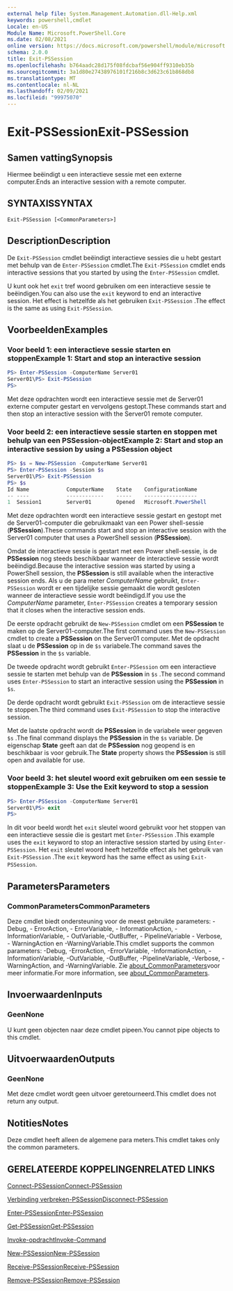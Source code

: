 ```yaml
---
external help file: System.Management.Automation.dll-Help.xml
keywords: powershell,cmdlet
Locale: en-US
Module Name: Microsoft.PowerShell.Core
ms.date: 02/08/2021
online version: https://docs.microsoft.com/powershell/module/microsoft.powershell.core/exit-pssession?view=powershell-7.1&WT.mc_id=ps-gethelp
schema: 2.0.0
title: Exit-PSSession
ms.openlocfilehash: b764aadc28d175f08fdcbaf56e904ff9310eb35b
ms.sourcegitcommit: 3a1d80e27438976101f216b8c3d623c61b868db8
ms.translationtype: MT
ms.contentlocale: nl-NL
ms.lasthandoff: 02/09/2021
ms.locfileid: "99975070"
---
```

# <span data-ttu-id="937fe-103">Exit-PSSession</span><span class="sxs-lookup"><span data-stu-id="937fe-103">Exit-PSSession</span></span>

## <span data-ttu-id="937fe-104">Samen vatting</span><span class="sxs-lookup"><span data-stu-id="937fe-104">Synopsis</span></span>
<span data-ttu-id="937fe-105">Hiermee beëindigt u een interactieve sessie met een externe computer.</span><span class="sxs-lookup"><span data-stu-id="937fe-105">Ends an interactive session with a remote computer.</span></span>

## <span data-ttu-id="937fe-106">SYNTAXIS</span><span class="sxs-lookup"><span data-stu-id="937fe-106">SYNTAX</span></span>

```
Exit-PSSession [<CommonParameters>]
```

## <span data-ttu-id="937fe-107">Description</span><span class="sxs-lookup"><span data-stu-id="937fe-107">Description</span></span>

<span data-ttu-id="937fe-108">De `Exit-PSSession` cmdlet beëindigt interactieve sessies die u hebt gestart met behulp van de `Enter-PSSession` cmdlet.</span><span class="sxs-lookup"><span data-stu-id="937fe-108">The `Exit-PSSession` cmdlet ends interactive sessions that you started by using the `Enter-PSSession` cmdlet.</span></span>

<span data-ttu-id="937fe-109">U kunt ook het `exit` tref woord gebruiken om een interactieve sessie te beëindigen.</span><span class="sxs-lookup"><span data-stu-id="937fe-109">You can also use the `exit` keyword to end an interactive session.</span></span> <span data-ttu-id="937fe-110">Het effect is hetzelfde als het gebruiken `Exit-PSSession` .</span><span class="sxs-lookup"><span data-stu-id="937fe-110">The effect is the same as using `Exit-PSSession`.</span></span>

## <span data-ttu-id="937fe-111">Voorbeelden</span><span class="sxs-lookup"><span data-stu-id="937fe-111">Examples</span></span>

### <span data-ttu-id="937fe-112">Voor beeld 1: een interactieve sessie starten en stoppen</span><span class="sxs-lookup"><span data-stu-id="937fe-112">Example 1: Start and stop an interactive session</span></span>

```powershell
PS> Enter-PSSession -ComputerName Server01
Server01\PS> Exit-PSSession
PS>
```

<span data-ttu-id="937fe-113">Met deze opdrachten wordt een interactieve sessie met de Server01 externe computer gestart en vervolgens gestopt.</span><span class="sxs-lookup"><span data-stu-id="937fe-113">These commands start and then stop an interactive session with the Server01 remote computer.</span></span>

### <span data-ttu-id="937fe-114">Voor beeld 2: een interactieve sessie starten en stoppen met behulp van een PSSession-object</span><span class="sxs-lookup"><span data-stu-id="937fe-114">Example 2: Start and stop an interactive session by using a PSSession object</span></span>

```powershell
PS> $s = New-PSSession -ComputerName Server01
PS> Enter-PSSession -Session $s
Server01\PS> Exit-PSSession
PS> $s
Id Name            ComputerName    State    ConfigurationName
-- ----            ------------    -----    -----------------
1  Session1        Server01        Opened   Microsoft.PowerShell
```

<span data-ttu-id="937fe-115">Met deze opdrachten wordt een interactieve sessie gestart en gestopt met de Server01-computer die gebruikmaakt van een Power shell-sessie (**PSSession**).</span><span class="sxs-lookup"><span data-stu-id="937fe-115">These commands start and stop an interactive session with the Server01 computer that uses a PowerShell session (**PSSession**).</span></span>

<span data-ttu-id="937fe-116">Omdat de interactieve sessie is gestart met een Power shell-sessie, is de **PSSession** nog steeds beschikbaar wanneer de interactieve sessie wordt beëindigd.</span><span class="sxs-lookup"><span data-stu-id="937fe-116">Because the interactive session was started by using a PowerShell session, the **PSSession** is still available when the interactive session ends.</span></span> <span data-ttu-id="937fe-117">Als u de para meter _ComputerName_ gebruikt, `Enter-PSSession` wordt er een tijdelijke sessie gemaakt die wordt gesloten wanneer de interactieve sessie wordt beëindigd.</span><span class="sxs-lookup"><span data-stu-id="937fe-117">If you use the _ComputerName_ parameter, `Enter-PSSession` creates a temporary session that it closes when the interactive session ends.</span></span>

<span data-ttu-id="937fe-118">De eerste opdracht gebruikt de `New-PSSession` cmdlet om een **PSSession** te maken op de Server01-computer.</span><span class="sxs-lookup"><span data-stu-id="937fe-118">The first command uses the `New-PSSession` cmdlet to create a **PSSession** on the Server01 computer.</span></span> <span data-ttu-id="937fe-119">Met de opdracht slaat u de **PSSession** op in de `$s` variabele.</span><span class="sxs-lookup"><span data-stu-id="937fe-119">The command saves the **PSSession** in the `$s` variable.</span></span>

<span data-ttu-id="937fe-120">De tweede opdracht wordt gebruikt `Enter-PSSession` om een interactieve sessie te starten met behulp van de **PSSession** in `$s` .</span><span class="sxs-lookup"><span data-stu-id="937fe-120">The second command uses `Enter-PSSession` to start an interactive session using the **PSSession** in `$s`.</span></span>

<span data-ttu-id="937fe-121">De derde opdracht wordt gebruikt `Exit-PSSession` om de interactieve sessie te stoppen.</span><span class="sxs-lookup"><span data-stu-id="937fe-121">The third command uses `Exit-PSSession` to stop the interactive session.</span></span>

<span data-ttu-id="937fe-122">Met de laatste opdracht wordt de **PSSession** in de variabele weer gegeven `$s` .</span><span class="sxs-lookup"><span data-stu-id="937fe-122">The final command displays the **PSSession** in the `$s` variable.</span></span> <span data-ttu-id="937fe-123">De eigenschap **State** geeft aan dat de **PSSession** nog geopend is en beschikbaar is voor gebruik.</span><span class="sxs-lookup"><span data-stu-id="937fe-123">The **State** property shows the **PSSession** is still open and available for use.</span></span>

### <span data-ttu-id="937fe-124">Voor beeld 3: het sleutel woord exit gebruiken om een sessie te stoppen</span><span class="sxs-lookup"><span data-stu-id="937fe-124">Example 3: Use the Exit keyword to stop a session</span></span>

```powershell
PS> Enter-PSSession -ComputerName Server01
Server01\PS> exit
PS>
```

<span data-ttu-id="937fe-125">In dit voor beeld wordt het `exit` sleutel woord gebruikt voor het stoppen van een interactieve sessie die is gestart met `Enter-PSSession` .</span><span class="sxs-lookup"><span data-stu-id="937fe-125">This example uses the `exit` keyword to stop an interactive session started by using `Enter-PSSession`.</span></span> <span data-ttu-id="937fe-126">Het `exit` sleutel woord heeft hetzelfde effect als het gebruik van `Exit-PSSession` .</span><span class="sxs-lookup"><span data-stu-id="937fe-126">The `exit` keyword has the same effect as using `Exit-PSSession`.</span></span>

## <span data-ttu-id="937fe-127">Parameters</span><span class="sxs-lookup"><span data-stu-id="937fe-127">Parameters</span></span>

### <span data-ttu-id="937fe-128">CommonParameters</span><span class="sxs-lookup"><span data-stu-id="937fe-128">CommonParameters</span></span>

<span data-ttu-id="937fe-129">Deze cmdlet biedt ondersteuning voor de meest gebruikte parameters: -Debug, - ErrorAction, - ErrorVariable, - InformationAction, -InformationVariable, - OutVariable,-OutBuffer, - PipelineVariable - Verbose, - WarningAction en -WarningVariable.</span><span class="sxs-lookup"><span data-stu-id="937fe-129">This cmdlet supports the common parameters: -Debug, -ErrorAction, -ErrorVariable, -InformationAction, -InformationVariable, -OutVariable, -OutBuffer, -PipelineVariable, -Verbose, -WarningAction, and -WarningVariable.</span></span> <span data-ttu-id="937fe-130">Zie [about_CommonParameters](https://go.microsoft.com/fwlink/?LinkID=113216)voor meer informatie.</span><span class="sxs-lookup"><span data-stu-id="937fe-130">For more information, see [about_CommonParameters](https://go.microsoft.com/fwlink/?LinkID=113216).</span></span>

## <span data-ttu-id="937fe-131">Invoerwaarden</span><span class="sxs-lookup"><span data-stu-id="937fe-131">Inputs</span></span>

### <span data-ttu-id="937fe-132">Geen</span><span class="sxs-lookup"><span data-stu-id="937fe-132">None</span></span>

<span data-ttu-id="937fe-133">U kunt geen objecten naar deze cmdlet pipeen.</span><span class="sxs-lookup"><span data-stu-id="937fe-133">You cannot pipe objects to this cmdlet.</span></span>

## <span data-ttu-id="937fe-134">Uitvoerwaarden</span><span class="sxs-lookup"><span data-stu-id="937fe-134">Outputs</span></span>

### <span data-ttu-id="937fe-135">Geen</span><span class="sxs-lookup"><span data-stu-id="937fe-135">None</span></span>

<span data-ttu-id="937fe-136">Met deze cmdlet wordt geen uitvoer geretourneerd.</span><span class="sxs-lookup"><span data-stu-id="937fe-136">This cmdlet does not return any output.</span></span>

## <span data-ttu-id="937fe-137">Notities</span><span class="sxs-lookup"><span data-stu-id="937fe-137">Notes</span></span>

<span data-ttu-id="937fe-138">Deze cmdlet heeft alleen de algemene para meters.</span><span class="sxs-lookup"><span data-stu-id="937fe-138">This cmdlet takes only the common parameters.</span></span>

## <span data-ttu-id="937fe-139">GERELATEERDE KOPPELINGEN</span><span class="sxs-lookup"><span data-stu-id="937fe-139">RELATED LINKS</span></span>

[<span data-ttu-id="937fe-140">Connect-PSSession</span><span class="sxs-lookup"><span data-stu-id="937fe-140">Connect-PSSession</span></span>](Connect-PSSession.md)

[<span data-ttu-id="937fe-141">Verbinding verbreken-PSSession</span><span class="sxs-lookup"><span data-stu-id="937fe-141">Disconnect-PSSession</span></span>](Disconnect-PSSession.md)

[<span data-ttu-id="937fe-142">Enter-PSSession</span><span class="sxs-lookup"><span data-stu-id="937fe-142">Enter-PSSession</span></span>](Enter-PSSession.md)

[<span data-ttu-id="937fe-143">Get-PSSession</span><span class="sxs-lookup"><span data-stu-id="937fe-143">Get-PSSession</span></span>](Get-PSSession.md)

[<span data-ttu-id="937fe-144">Invoke-opdracht</span><span class="sxs-lookup"><span data-stu-id="937fe-144">Invoke-Command</span></span>](Invoke-Command.md)

[<span data-ttu-id="937fe-145">New-PSSession</span><span class="sxs-lookup"><span data-stu-id="937fe-145">New-PSSession</span></span>](New-PSSession.md)

[<span data-ttu-id="937fe-146">Receive-PSSession</span><span class="sxs-lookup"><span data-stu-id="937fe-146">Receive-PSSession</span></span>](Receive-PSSession.md)

[<span data-ttu-id="937fe-147">Remove-PSSession</span><span class="sxs-lookup"><span data-stu-id="937fe-147">Remove-PSSession</span></span>](Remove-PSSession.md)
